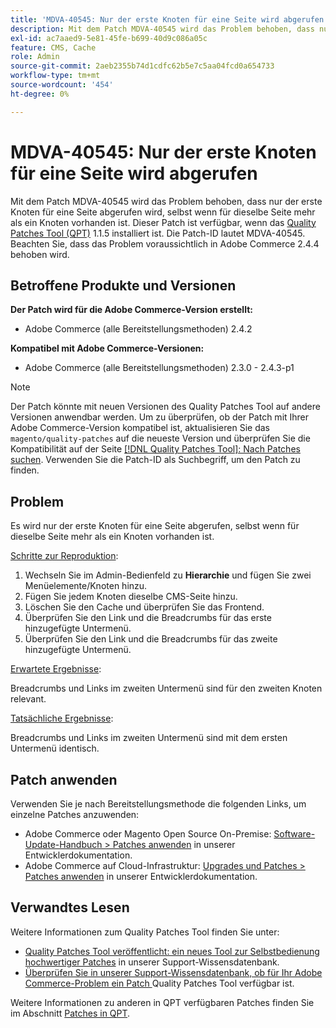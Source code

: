 ```yaml
---
title: 'MDVA-40545: Nur der erste Knoten für eine Seite wird abgerufen'
description: Mit dem Patch MDVA-40545 wird das Problem behoben, dass nur der erste Knoten für eine Seite abgerufen wird, selbst wenn für dieselbe Seite mehr als ein Knoten vorhanden ist. Dieser Patch ist verfügbar, wenn das [Quality Patches Tool (QPT)](/help/announcements/adobe-commerce-announcements/magento-quality-patches-released-new-tool-to-self-serve-quality-patches.md) 1.1.5 installiert ist. Die Patch-ID lautet MDVA-40545. Beachten Sie, dass das Problem voraussichtlich in Adobe Commerce 2.4.4 behoben wird.
exl-id: ac7aaed9-5e81-45fe-b699-40d9c086a05c
feature: CMS, Cache
role: Admin
source-git-commit: 2aeb2355b74d1cdfc62b5e7c5aa04fcd0a654733
workflow-type: tm+mt
source-wordcount: '454'
ht-degree: 0%

---
```


# MDVA-40545: Nur der erste Knoten für eine Seite wird abgerufen

Mit dem Patch MDVA-40545 wird das Problem behoben, dass nur der erste Knoten für eine Seite abgerufen wird, selbst wenn für dieselbe Seite mehr als ein Knoten vorhanden ist. Dieser Patch ist verfügbar, wenn das [Quality Patches Tool (QPT)](/help/announcements/adobe-commerce-announcements/magento-quality-patches-released-new-tool-to-self-serve-quality-patches.md) 1.1.5 installiert ist. Die Patch-ID lautet MDVA-40545. Beachten Sie, dass das Problem voraussichtlich in Adobe Commerce 2.4.4 behoben wird.

## Betroffene Produkte und Versionen

**Der Patch wird für die Adobe Commerce-Version erstellt:**

* Adobe Commerce (alle Bereitstellungsmethoden) 2.4.2

**Kompatibel mit Adobe Commerce-Versionen:**

* Adobe Commerce (alle Bereitstellungsmethoden) 2.3.0 - 2.4.3-p1

>[!NOTE]
>
>Der Patch könnte mit neuen Versionen des Quality Patches Tool auf andere Versionen anwendbar werden. Um zu überprüfen, ob der Patch mit Ihrer Adobe Commerce-Version kompatibel ist, aktualisieren Sie das `magento/quality-patches` auf die neueste Version und überprüfen Sie die Kompatibilität auf der Seite [[!DNL Quality Patches Tool]: Nach Patches suchen](https://experienceleague.adobe.com/tools/commerce-quality-patches/index.html?lang=de). Verwenden Sie die Patch-ID als Suchbegriff, um den Patch zu finden.

## Problem

Es wird nur der erste Knoten für eine Seite abgerufen, selbst wenn für dieselbe Seite mehr als ein Knoten vorhanden ist.

<u>Schritte zur Reproduktion</u>:

1. Wechseln Sie im Admin-Bedienfeld zu **Hierarchie** und fügen Sie zwei Menüelemente/Knoten hinzu.
1. Fügen Sie jedem Knoten dieselbe CMS-Seite hinzu.
1. Löschen Sie den Cache und überprüfen Sie das Frontend.
1. Überprüfen Sie den Link und die Breadcrumbs für das erste hinzugefügte Untermenü.
1. Überprüfen Sie den Link und die Breadcrumbs für das zweite hinzugefügte Untermenü.

<u>Erwartete Ergebnisse</u>:

Breadcrumbs und Links im zweiten Untermenü sind für den zweiten Knoten relevant.

<u>Tatsächliche Ergebnisse</u>:

Breadcrumbs und Links im zweiten Untermenü sind mit dem ersten Untermenü identisch.

## Patch anwenden

Verwenden Sie je nach Bereitstellungsmethode die folgenden Links, um einzelne Patches anzuwenden:

* Adobe Commerce oder Magento Open Source On-Premise: [Software-Update-Handbuch > Patches anwenden](https://experienceleague.adobe.com/de/docs/commerce-operations/tools/quality-patches-tool/usage) in unserer Entwicklerdokumentation.
* Adobe Commerce auf Cloud-Infrastruktur: [Upgrades und Patches > Patches anwenden](https://experienceleague.adobe.com/de/docs/commerce-cloud-service/user-guide/develop/upgrade/apply-patches) in unserer Entwicklerdokumentation.

## Verwandtes Lesen

Weitere Informationen zum Quality Patches Tool finden Sie unter:

* [Quality Patches Tool veröffentlicht: ein neues Tool zur Selbstbedienung hochwertiger Patches](/help/announcements/adobe-commerce-announcements/magento-quality-patches-released-new-tool-to-self-serve-quality-patches.md) in unserer Support-Wissensdatenbank.
* [Überprüfen Sie in unserer Support-Wissensdatenbank, ob für Ihr Adobe Commerce-Problem ein Patch ](/help/support-tools/patches-available-in-qpt-tool/check-patch-for-magento-issue-with-magento-quality-patches.md) Quality Patches Tool verfügbar ist.

Weitere Informationen zu anderen in QPT verfügbaren Patches finden Sie im Abschnitt [Patches in QPT](https://support.magento.com/hc/en-us/sections/360010506631-Patches-available-in-MQP-tool-).
